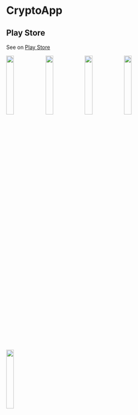 # CryptoApp

## Play Store
See on [Play Store](https://play.google.com/store/apps/details?id=com.beyrak.crypto)

<p float=left>
<img width=20% src="https://play-lh.googleusercontent.com/jCSfwvwcpfesfCBbfJGk4Wn5aibD69QYXljH3fbDcxeJs0UYBkyNx24BWTIjiiIIjwE=w7200-h3100-rw" />
<img width=20% src="https://play-lh.googleusercontent.com/Qr23XLHqt33DXBvhYNlLWFQ9SYR0w-fha5mm6e9RPzPX8MuS8rcul0C1oXkztevdhrW5=w7200-h3100-rw" />
<img width=20% src="https://play-lh.googleusercontent.com/0RPZ2-6PH_piqxXvcpRBRT1WXzHX65YraqjDX1sLExOLbVLHdyN3r9oiX8JqhfYhDLo=w7200-h3100-rw" />
<img width=20% src="https://play-lh.googleusercontent.com/lMbL6PaN0i-PpbJl69OBzBp-JbOXq0aljdF3fla89KB2qg4NlteLXiQgiOfapWit7BKQ=w7200-h3100-rw" />
<img width=20% src="https://play-lh.googleusercontent.com/2txCxrGcg9L9umEtV2a4unTpMsZK8WjQy3gS4hR_PasfHlARvVC6HXm4GwxhA03TNg=w7200-h3100-rw" />
 </p>



